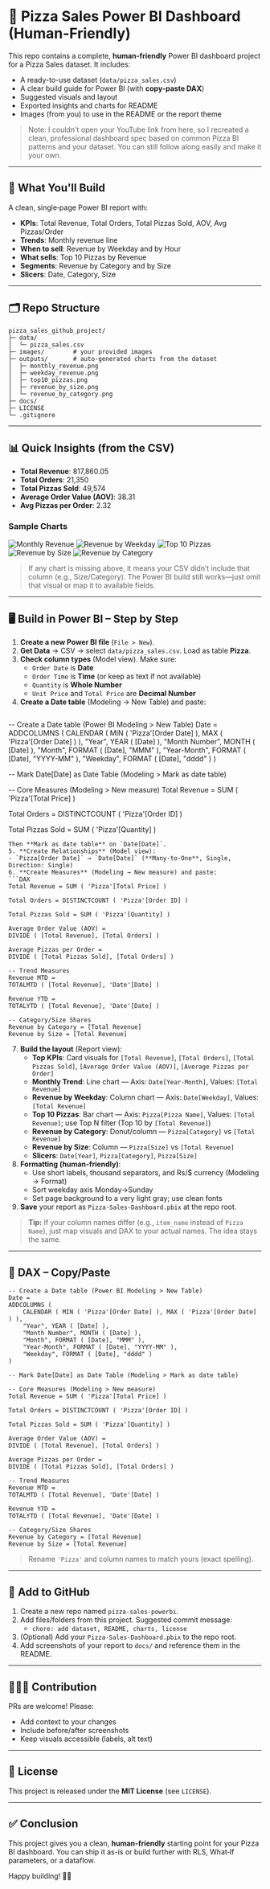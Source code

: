 
# 🍕 Pizza Sales Power BI Dashboard (Human-Friendly)

This repo contains a complete, **human-friendly** Power BI dashboard project for a Pizza Sales dataset. It includes:
- A ready-to-use dataset (`data/pizza_sales.csv`)
- A clear build guide for Power BI (with **copy‑paste DAX**)
- Suggested visuals and layout
- Exported insights and charts for README
- Images (from you) to use in the README or the report theme

> Note: I couldn't open your YouTube link from here, so I recreated a clean, professional dashboard spec based on common Pizza BI patterns and your dataset. You can still follow along easily and make it your own.

---

## 🔧 What You'll Build

A clean, single‑page Power BI report with:
- **KPIs**: Total Revenue, Total Orders, Total Pizzas Sold, AOV, Avg Pizzas/Order
- **Trends**: Monthly revenue line
- **When to sell**: Revenue by Weekday and by Hour
- **What sells**: Top 10 Pizzas by Revenue
- **Segments**: Revenue by Category and by Size
- **Slicers**: Date, Category, Size

---

## 🗂️ Repo Structure

```
pizza_sales_github_project/
├─ data/
│  └─ pizza_sales.csv
├─ images/        # your provided images
├─ outputs/       # auto-generated charts from the dataset
│  ├─ monthly_revenue.png
│  ├─ weekday_revenue.png
│  ├─ top10_pizzas.png
│  ├─ revenue_by_size.png
│  └─ revenue_by_category.png
├─ docs/
├─ LICENSE
└─ .gitignore
```

---

## 📊 Quick Insights (from the CSV)

- **Total Revenue**: 817,860.05
- **Total Orders**: 21,350
- **Total Pizzas Sold**: 49,574
- **Average Order Value (AOV)**: 38.31
- **Avg Pizzas per Order**: 2.32

### Sample Charts
![Monthly Revenue](outputs/monthly_revenue.png)
![Revenue by Weekday](outputs/weekday_revenue.png)
![Top 10 Pizzas](outputs/top10_pizzas.png)
![Revenue by Size](outputs/revenue_by_size.png)
![Revenue by Category](outputs/revenue_by_category.png)

> If any chart is missing above, it means your CSV didn’t include that column (e.g., Size/Category). The Power BI build still works—just omit that visual or map it to available fields.

---

## 🖥️ Build in Power BI – Step by Step

1. **Create a new Power BI file** (`File > New`).  
2. **Get Data** → CSV → select `data/pizza_sales.csv`. Load as table **Pizza**.
3. **Check column types** (Model view). Make sure:
   - `Order Date` is **Date**
   - `Order Time` is **Time** (or keep as text if not available)
   - `Quantity` is **Whole Number**
   - `Unit Price` and `Total Price` are **Decimal Number**
4. **Create a Date table** (Modeling → New Table) and paste:
   ```DAX
-- Create a Date table (Power BI Modeling > New Table)
Date =
ADDCOLUMNS (
    CALENDAR ( MIN ( 'Pizza'[Order Date] ), MAX ( 'Pizza'[Order Date] ) ),
    "Year", YEAR ( [Date] ),
    "Month Number", MONTH ( [Date] ),
    "Month", FORMAT ( [Date], "MMM" ),
    "Year-Month", FORMAT ( [Date], "YYYY-MM" ),
    "Weekday", FORMAT ( [Date], "dddd" )
)

-- Mark Date[Date] as Date Table (Modeling > Mark as date table)

-- Core Measures (Modeling > New measure)
Total Revenue = SUM ( 'Pizza'[Total Price] )

Total Orders = DISTINCTCOUNT ( 'Pizza'[Order ID] )

Total Pizzas Sold = SUM ( 'Pizza'[Quantity] )

   ```
   Then **Mark as date table** on `Date[Date]`.
5. **Create Relationships** (Model view):
   - `Pizza[Order Date]` → `Date[Date]` (**Many-to-One**, Single, Direction: Single)
6. **Create Measures** (Modeling → New measure) and paste:
   ```DAX
Total Revenue = SUM ( 'Pizza'[Total Price] )

Total Orders = DISTINCTCOUNT ( 'Pizza'[Order ID] )

Total Pizzas Sold = SUM ( 'Pizza'[Quantity] )

Average Order Value (AOV) =
DIVIDE ( [Total Revenue], [Total Orders] )

Average Pizzas per Order =
DIVIDE ( [Total Pizzas Sold], [Total Orders] )

-- Trend Measures
Revenue MTD =
TOTALMTD ( [Total Revenue], 'Date'[Date] )

Revenue YTD =
TOTALYTD ( [Total Revenue], 'Date'[Date] )

-- Category/Size Shares
Revenue by Category = [Total Revenue]
Revenue by Size = [Total Revenue]
   ```
7. **Build the layout** (Report view):
   - **Top KPIs**: Card visuals for `[Total Revenue]`, `[Total Orders]`, `[Total Pizzas Sold]`, `[Average Order Value (AOV)]`, `[Average Pizzas per Order]`
   - **Monthly Trend**: Line chart — Axis: `Date[Year-Month]`, Values: `[Total Revenue]`
   - **Revenue by Weekday**: Column chart — Axis: `Date[Weekday]`, Values: `[Total Revenue]`
   - **Top 10 Pizzas**: Bar chart — Axis: `Pizza[Pizza Name]`, Values: `[Total Revenue]`; use Top N filter (Top 10 by `[Total Revenue]`)
   - **Revenue by Category**: Donut/column — `Pizza[Category]` vs `[Total Revenue]`
   - **Revenue by Size**: Column — `Pizza[Size]` vs `[Total Revenue]`
   - **Slicers**: `Date[Year]`, `Pizza[Category]`, `Pizza[Size]`
8. **Formatting (human-friendly)**:
   - Use short labels, thousand separators, and Rs/$ currency (Modeling → Format)
   - Sort weekday axis Monday→Sunday
   - Set page background to a very light gray; use clean fonts
9. **Save** your report as `Pizza-Sales-Dashboard.pbix` at the repo root.

> **Tip:** If your column names differ (e.g., `item_name` instead of `Pizza Name`), just map visuals and DAX to your actual names. The idea stays the same.

---

## 🧮 DAX – Copy/Paste

```DAX
-- Create a Date table (Power BI Modeling > New Table)
Date =
ADDCOLUMNS (
    CALENDAR ( MIN ( 'Pizza'[Order Date] ), MAX ( 'Pizza'[Order Date] ) ),
    "Year", YEAR ( [Date] ),
    "Month Number", MONTH ( [Date] ),
    "Month", FORMAT ( [Date], "MMM" ),
    "Year-Month", FORMAT ( [Date], "YYYY-MM" ),
    "Weekday", FORMAT ( [Date], "dddd" )
)

-- Mark Date[Date] as Date Table (Modeling > Mark as date table)

-- Core Measures (Modeling > New measure)
Total Revenue = SUM ( 'Pizza'[Total Price] )

Total Orders = DISTINCTCOUNT ( 'Pizza'[Order ID] )

Total Pizzas Sold = SUM ( 'Pizza'[Quantity] )

Average Order Value (AOV) =
DIVIDE ( [Total Revenue], [Total Orders] )

Average Pizzas per Order =
DIVIDE ( [Total Pizzas Sold], [Total Orders] )

-- Trend Measures
Revenue MTD =
TOTALMTD ( [Total Revenue], 'Date'[Date] )

Revenue YTD =
TOTALYTD ( [Total Revenue], 'Date'[Date] )

-- Category/Size Shares
Revenue by Category = [Total Revenue]
Revenue by Size = [Total Revenue]
```

> Rename `'Pizza'` and column names to match yours (exact spelling).

---

## 📁 Add to GitHub

1. Create a new repo named `pizza-sales-powerbi`.
2. Add files/folders from this project. Suggested commit message:
   - `chore: add dataset, README, charts, license`
3. (Optional) Add your `Pizza-Sales-Dashboard.pbix` to the repo root.
4. Add screenshots of your report to `docs/` and reference them in the README.

---

## 🧑‍🤝‍🧑 Contribution

PRs are welcome! Please:
- Add context to your changes
- Include before/after screenshots
- Keep visuals accessible (labels, alt text)

---

## 📜 License

This project is released under the **MIT License** (see `LICENSE`).

---

## ✅ Conclusion

This project gives you a clean, **human-friendly** starting point for your Pizza BI dashboard. You can ship it as-is or build further with RLS, What‑If parameters, or a dataflow.

Happy building! 🍕🚀
